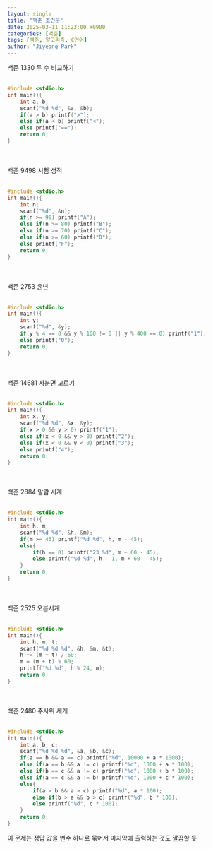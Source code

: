 ```yaml
---
layout: single
title: "백준 조건문"
date: 2025-03-11 11:23:00 +0900
categories: [백준]
tags: [백준, 알고리즘, C언어]
author: "Jiyeong Park"
---
```


백준 1330 두 수 비교하기<br><br>

```c
#include <stdio.h>
int main(){
    int a, b;
    scanf("%d %d", &a, &b);
    if(a > b) printf(">");
    else if(a < b) printf("<");
    else printf("==");
    return 0;
}
```

<br><br>백준 9498 시험 성적<br><br>

```c
#include <stdio.h>
int main(){
    int n;
    scanf("%d", &n);
    if(n >= 90) printf("A");
    else if(n >= 80) printf("B");
    else if(n >= 70) printf("C");
    else if(n >= 60) printf("D");
    else printf("F");
    return 0;
}
```

<br><br>백준 2753 윤년<br><br>

```c
#include <stdio.h>
int main(){
    int y;
    scanf("%d", &y);
    if(y % 4 == 0 && y % 100 != 0 || y % 400 == 0) printf("1");
    else printf("0");
    return 0;
}
```

<br><br>백준 14681 사분면 고르기<br><br>

```c
#include <stdio.h>
int main(){
    int x, y;
    scanf("%d %d", &x, &y);
    if(x > 0 && y > 0) printf("1");
    else if(x < 0 && y > 0) printf("2");
    else if(x < 0 && y < 0) printf("3");
    else printf("4");
    return 0;
}
```

<br><br>백준 2884 알람 시계<br><br>

```c
#include <stdio.h>
int main(){
    int h, m;
    scanf("%d %d", &h, &m);
    if(m >= 45) printf("%d %d", h, m - 45);
    else{
        if(h == 0) printf("23 %d", m + 60 - 45);
        else printf("%d %d", h - 1, m + 60 - 45);
    }
    return 0;
}
```

<br><br>백준 2525 오븐시계<br><br>

```c
#include <stdio.h>
int main(){
    int h, m, t;
    scanf("%d %d %d", &h, &m, &t);
    h += (m + t) / 60;
    m = (m + t) % 60;
    printf("%d %d", h % 24, m);
    return 0;
}
```

<br><br>백준 2480 주사위 세개<br><br>

```c
#include <stdio.h>
int main(){
    int a, b, c;
    scanf("%d %d %d", &a, &b, &c);
    if(a == b && a == c) printf("%d", 10000 + a * 1000);
    else if(a == b && a != c) printf("%d", 1000 + a * 100);
    else if(b == c && a != c) printf("%d", 1000 + b * 100);
    else if(a == c && a != b) printf("%d", 1000 + c * 100);
    else{
        if(a > b && a > c) printf("%d", a * 100);
        else if(b > a && b > c) printf("%d", b * 100);
        else printf("%d", c * 100);
    }
    return 0;
}
```

이 문제는 정답 값을 변수 하나로 묶어서 마지막에 출력하는 것도 깔끔할 듯 <br><br>
